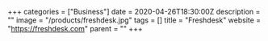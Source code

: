 +++
categories = ["Business"]
date = 2020-04-26T18:30:00Z
description = ""
image = "/products/freshdesk.jpg"
tags = []
title = "Freshdesk"
website = "https://freshdesk.com"
parent = ""
+++
